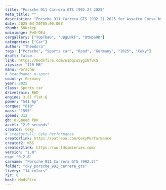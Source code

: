 ```yaml
---
title: "Porsche 911 Carrera GTS (992.2) 2025"
meta_title: ""
description: "Porsche 911 Carrera GTS (992.2) 2025 for Assetto Corsa by Ceky Performance"
date: 2025-04-20T05:00:00Z
thumb: 50Krkzp
mainimage: FvOrOEd
cargallery: ["YOpTbaG", "uBgLNkF", "0tHpG9D"]
categories: ["Car"]
author: "Theodora"
tags: ["Porsche", "Sports car", "Road", "Germany", "2025", "Ceky"]
draft: false
link: https://modsfire.com/u1pqIu5ygz6fvKG
zipsize: "119 MB"
manu: Porsche
# brandname: m-sport
country: Germany
year: 2025
class: Sports car
drivetrain: RWD
engine: 3.6l flat-6
power: "541 hp"
torque: "610"
mass: "1595"
speed: 312
gb: 8-Speed PDK
accel: "2.9 seconds"
creator: Ceky
# creatorfull: Ceky Performance
creatorlink: https://patreon.com/CekyPerformance
creator2: WSS
creator2link: https://worldsimseries.com/
version: "1.0"
csp: "0.2.6"
carname: "Porsche 911 Carrera GTS (992.2)"
folder: "cky_porsche_992_carrera_gts"
livery: "14 colors"
r2r: 0
host: ModsFire
---
```


